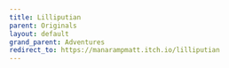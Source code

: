 ```yaml
---
title: Lilliputian
parent: Originals
layout: default
grand_parent: Adventures
redirect_to: https://manarampmatt.itch.io/lilliputian
---
```

